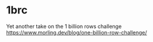 # 1brc
Yet another take on the 1 billion rows challenge https://www.morling.dev/blog/one-billion-row-challenge/
